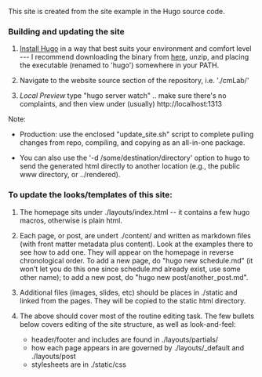 


This site is created from the site example in the Hugo source code. 

### Building and updating the site

1. [Install Hugo](http://gohugo.io/overview/installing) in a way that best suits your environment and comfort level --- I recommend downloading the binary from [here](https://github.com/spf13/hugo/releases), unzip, and placing the executable (renamed to 'hugo') somewhere in your PATH.

2. Navigate to the website source section of the repository, i.e. './cmLab/'

3. *Local Preview* type "hugo server watch" .. make sure there's no complaints, and then view under (usually) http://localhost:1313

Note: 

* Production: use the enclosed "update_site.sh" script to complete pulling changes from repo, compiling, and copying as an all-in-one package. 

* You can also use the '-d /some/destination/directory' option to hugo to send the generated html directly to another location (e.g., the public www directory, or ../rendered).


### To update the looks/templates of this site:

1. The homepage sits under ./layouts/index.html -- it contains a few hugo macros, otherwise is plain html. 

2. Each page, or post, are undert ./content/ and written as markdown files (with front matter metadata plus content). Look at the examples there to see how to add one. They will appear on the homepage in reverse chronological order. To add a new page, do "hugo new schedule.md" (it won't let you do this one since schedule.md already exist, use some other name); to add a new post, do "hugo new post/another_post.md".

3. Additional files (images, slides, etc) should be places in ./static and linked from the pages. They will be copied to the static html directory. 

4. The above should cover most of the routine editing task. The few bullets below covers editing of the site structure, as well as look-and-feel:
	* header/footer and includes are found in ./layouts/partials/
	* how each page appears in are governed by ./layouts/_default and ./layouts/post
	* stylesheets are in ./static/css




